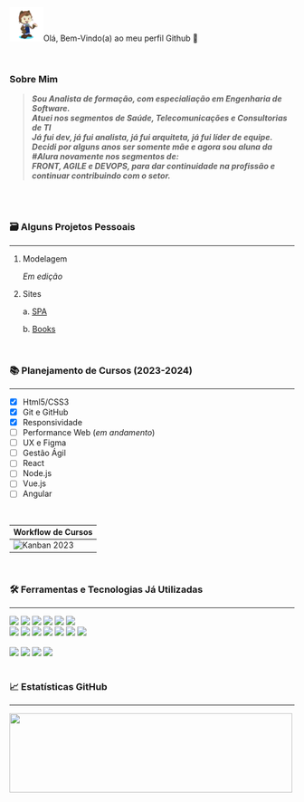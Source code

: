 <img heigth="60" width="60" src="https://github.com/ksilvagito/ksilvagito/blob/main/octocat-Kerle.png">Olá, Bem-Vindo(a) ao meu perfil Github 👋 
  
 
<br/>

### Sobre Mim

> _**Sou Analista de formação, com especialiação em Engenharia de Software.**_ <br>
> _**Atuei nos segmentos de Saúde, Telecomunicações e Consultorias de TI**_ <br>
> _**Já fui dev, já fui analista, já fui arquiteta, já fui líder de equipe.**_ <br>
> _**Decidi por alguns anos ser somente mãe e agora sou aluna da #Alura novamente nos segmentos de:**_ <br>
> _**<strong>FRONT, AGILE e DEVOPS</strong>, para dar continuidade na profissão e continuar contribuindo com o setor.**_ <br>

<br/>

<!--<picture>
  <source media="(prefers-color-scheme: dark)" srcset="https://user-images.githubusercontent.com/25423296/163456776-7f95b81a-f1ed-45f7-b7ab-8fa810d529fa.png">
  <source media="(prefers-color-scheme: light)" srcset="https://user-images.githubusercontent.com/25423296/163456779-a8556205-d0a5-45e2-ac17-42d089e3c3f8.png">
  <img alt="Imagem Cabeçalho" src="https://user-images.githubusercontent.com/25423296/163456779-a8556205-d0a5-45e2-ac17-42d089e3c3f8.png">
</picture>-->

<!--
![Snake animation](https://github.com/ksilvagito/ksilvagito/blob/output/github-contribution-grid-snake.svg)
-->
<br/>

### 🗃 Alguns Projetos Pessoais 
----
<!--
<img width="600" alt="Diagrama de Caso de Uso" src="/../../../publicImg/blob/main/UCDiagram-VendaPassagem.jpg">
<img width="600" alt="Diagrama de Classes" src="/../../../publicImg/blob/main/imagens/Class-Diagram.jpg">
-->

1. Modelagem
   
   _*Em edição*_
   
3. Sites
   
    a. [SPA](https://github.com/ksilvagito/aluraspa)
   
    b. [Books](https://github.com/ksilvagito/alura-books)

<!-- ![Alt](src)  -->

<br/>

### 📚 Planejamento de Cursos (2023-2024)
----

- [x] Html5/CSS3
- [x] Git e GitHub
- [x] Responsividade
- [ ] Performance Web  (_em andamento_)
- [ ] UX e Figma
- [ ] Gestão Ágil
- [ ] React
- [ ] Node.js
- [ ] Vue.js
- [ ] Angular

<br/>

| Workflow de Cursos   |
| :---          |
| <img width="600" alt="Kanban 2023" src="/../../../publicImg/blob/main/Kanban.jpg"> | 

<br/>

### 🛠 Ferramentas e Tecnologias Já Utilizadas
----
<div id="front" style="display: inline_block" > 
  <img heigth="30" width="30" src="https://cdn.jsdelivr.net/gh/devicons/devicon/icons/css3/css3-plain-wordmark.svg" /> 
  <img heigth="30" width="30" src="https://cdn.jsdelivr.net/gh/devicons/devicon/icons/html5/html5-plain-wordmark.svg" /> 
  <img  heigth="30" width="30" src="https://cdn.jsdelivr.net/gh/devicons/devicon/icons/sass/sass-original.svg" />  
  <img heigth="30" width="30" src="https://cdn.jsdelivr.net/gh/devicons/devicon/icons/figma/figma-original.svg" /> 
  <img heigth="25" width="25" src="https://cdn.jsdelivr.net/gh/devicons/devicon/icons/javascript/javascript-plain.svg" /> 
  <img heigth="30" width="30" src="https://cdn.jsdelivr.net/gh/devicons/devicon/icons/tailwindcss/tailwindcss-plain.svg" />
</div>

<div id="dev" style="display: inline_block" > 
  <img heigth="30" width="30" src="https://cdn.jsdelivr.net/gh/devicons/devicon/icons/java/java-original-wordmark.svg" />
  <img heigth="30" width="30" src="https://cdn.jsdelivr.net/gh/devicons/devicon/icons/linux/linux-original.svg" />
  <img heigth="40" width="40" src="https://cdn.jsdelivr.net/gh/devicons/devicon/icons/oracle/oracle-original.svg" /> 
  <img heigth="40" width="40" src="https://cdn.jsdelivr.net/gh/devicons/devicon/icons/postgresql/postgresql-original-wordmark.svg" /> 
  <img heigth="50" width="50" src="https://cdn.jsdelivr.net/gh/devicons/devicon/icons/apache/apache-original-wordmark.svg" />  
  <img heigth="30" width="30" src="https://cdn.jsdelivr.net/gh/devicons/devicon/icons/vim/vim-plain.svg" /> 
  <img heigth="30" width="30" src="https://cdn.jsdelivr.net/gh/devicons/devicon/icons/vscode/vscode-original-wordmark.svg" />
</div>
<br/> 
<div id="model" style="display: inline_block" >
  <img  heigth="40" width="40" src="https://cdn.jsdelivr.net/gh/devicons/devicon/icons/jira/jira-original-wordmark.svg" /> 
  <img heigth="40" width="40" src="https://cdn.jsdelivr.net/gh/devicons/devicon/icons/trello/trello-plain-wordmark.svg" />
  <img heigth="30" width="30"  src="https://cdn.jsdelivr.net/gh/devicons/devicon/icons/subversion/subversion-original.svg" />
  <img heigth="40" width="40" src="https://cdn.jsdelivr.net/gh/devicons/devicon/icons/git/git-original-wordmark.svg" />  
</div>
<br/> 

### 📈 Estatísticas GitHub
----
<div>
  <a href="https://github.com/ksilvagito">
  <img loading="lazy" height="140" width="500" src="https://github-readme-stats.vercel.app/api?username=ksilvagito&show_icons=true&theme=dark&include_all_commits=true&count_private=true" /> 
  <!--<img loading="lazy" height="140" width="500" fontsize="9" src="https://github-readme-stats.vercel.app/api/top-langs/?username=ksilvagito&layout=compact&langs_count=7&theme=dark"/>-->
</div>



<!--
**ksilvagito/ksilvagito** is a ✨ _special_ ✨ repository because its `README.md` (this file) appears on your GitHub profile.
-->
